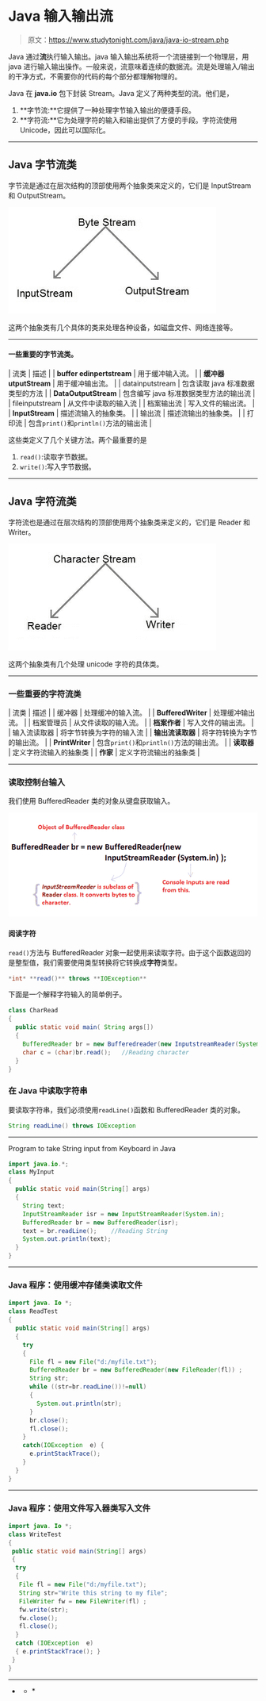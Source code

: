 # Java 输入输出流

> 原文：<https://www.studytonight.com/java/java-io-stream.php>

Java 通过**流**执行输入输出。java 输入输出系统将一个流链接到一个物理层，用 java 进行输入输出操作。一般来说，流意味着连续的数据流。流是处理输入/输出的干净方式，不需要你的代码的每个部分都理解物理的。

Java 在 **java.io** 包下封装 Stream。Java 定义了两种类型的流。他们是，

1.  **字节流:**它提供了一种处理字节输入输出的便捷手段。
2.  **字符流:**它为处理字符的输入和输出提供了方便的手段。字符流使用 Unicode，因此可以国际化。

* * *

## Java 字节流类

字节流是通过在层次结构的顶部使用两个抽象类来定义的，它们是 InputStream 和 OutputStream。

![byte stream classification](img/244c541bb445a74c829cf3342c538417.png)

这两个抽象类有几个具体的类来处理各种设备，如磁盘文件、网络连接等。

* * *

#### 一些重要的字节流类。

| 流类 | 描述 |
| **buffer edinpertstream** | 用于缓冲输入流。 |
| **缓冲器 utputStream** | 用于缓冲输出流。 |
| datainputstream | 包含读取 java 标准数据类型的方法 |
| **DataOutputStream** | 包含编写 java 标准数据类型方法的输出流 |
| fileinputstream | 从文件中读取的输入流 |
| 档案输出流 | 写入文件的输出流。 |
| **InputStream** | 描述流输入的抽象类。 |
| 输出流 | 描述流输出的抽象类。 |
| 打印流 | 包含`print()`和`println()`方法的输出流 |

这些类定义了几个关键方法。两个最重要的是

1.  `read()`:读取字节数据。
2.  `write()`:写入字节数据。

* * *

## Java 字符流类

字符流也是通过在层次结构的顶部使用两个抽象类来定义的，它们是 Reader 和 Writer。

![character stream classification](img/72bf61b1dd3a2e011bd110fe07ebe40c.png)

这两个抽象类有几个处理 unicode 字符的具体类。

* * *

### 一些重要的字符流类

| 流类 | 描述 |
| 缓冲器 | 处理缓冲的输入流。 |
| **BufferedWriter** | 处理缓冲输出流。 |
| 档案管理员 | 从文件读取的输入流。 |
| **档案作者** | 写入文件的输出流。 |
| 输入流读取器 | 将字节转换为字符的输入流 |
| **输出流读取器** | 将字符转换为字节的输出流。 |
| **PrintWriter** | 包含`print()`和`println()`方法的输出流。 |
| **读取器** | 定义字符流输入的抽象类 |
| **作家** | 定义字符流输出的抽象类 |

* * *

### 读取控制台输入

我们使用 BufferedReader 类的对象从键盘获取输入。

![BufferedReader class explanation](img/4b91ed372327ad0ef62aff9e54f357e4.png)

#### 阅读字符

`read()`方法与 BufferedReader 对象一起使用来读取字符。由于这个函数返回的是整型值，我们需要使用类型转换将它转换成**字符**类型。

```java
*int* **read()** throws **IOException**
```

下面是一个解释字符输入的简单例子。

```java
class CharRead
{
  public static void main( String args[])
  {
    BufferedReader br = new Bufferedreader(new InputstreamReader(System.in));
    char c = (char)br.read();   //Reading character
  }
}
```

### 在 Java 中读取字符串

要读取字符串，我们必须使用`readLine()`函数和 BufferedReader 类的对象。

```java
String readLine() throws IOException
```

* * *

<h43>Program to take String input from Keyboard in Java

```java
import java.io.*;
class MyInput
{
  public static void main(String[] args)
  {
    String text;
    InputStreamReader isr = new InputStreamReader(System.in);
    BufferedReader br = new BufferedReader(isr);
    text = br.readLine();    //Reading String
    System.out.println(text);
  }
}
```

* * *

### Java 程序：使用缓冲存储类读取文件

```java
import java. Io *;
class ReadTest
{
  public static void main(String[] args)
  {
    try
    {
      File fl = new File("d:/myfile.txt");
      BufferedReader br = new BufferedReader(new FileReader(fl)) ;
      String str;
      while ((str=br.readLine())!=null)
      {
        System.out.println(str);
      }
      br.close();
      fl.close();
    }
    catch(IOException  e) { 
      e.printStackTrace(); 
    }
  }
}
```

* * *

### Java 程序：使用文件写入器类写入文件

```java
import java. Io *;
class WriteTest
{
 public static void main(String[] args)
 {
  try
  {
   File fl = new File("d:/myfile.txt");
   String str="Write this string to my file";
   FileWriter fw = new FileWriter(fl) ;
   fw.write(str);
   fw.close();
   fl.close();
  }
  catch (IOException  e)
  { e.printStackTrace(); }
 }
}
```

* * *

* * *</h43>